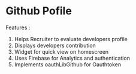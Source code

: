 # Github Pofile

Features :

1. Helps Recruiter to evaluate developers profile
2. Displays developers contribution
3. Widget for quick view on homescreen
4. Uses Firebase for Analytics and authentication
5. Implements oauthLibGithub for Oauthtoken

